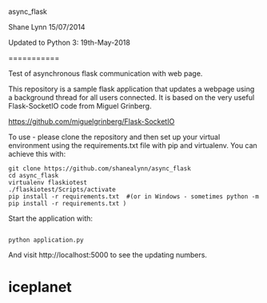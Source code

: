 async_flask

Shane Lynn 15/07/2014

Updated to Python 3: 19th-May-2018

===========

Test of asynchronous flask communication with web page. 

This repository is a sample flask application that updates a webpage using a background thread for all users connected.
It is based on the very useful Flask-SocketIO code from Miguel Grinberg.

https://github.com/miguelgrinberg/Flask-SocketIO

To use - please clone the repository and then set up your virtual environment using the requirements.txt file with pip and virtualenv. You can achieve this with:


    git clone https://github.com/shanealynn/async_flask
    cd async_flask
    virtualenv flaskiotest
    ./flaskiotest/Scripts/activate
    pip install -r requirements.txt  #(or in Windows - sometimes python -m pip install -r requirements.txt )



Start the application with:

<code>
python application.py
</code>

And visit http://localhost:5000 to see the updating numbers.
# iceplanet
